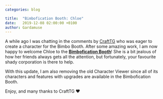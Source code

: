 ```yaml
---
categories: blog

title:  "Bimbofication Booth: Chloe"
date:   2019-12-08 02:00:00 +0100
author: Gardamuse
---
```


A while ago I was chatting in the comments by [CraftTG](https://www.youtube.com/channel/UC_Cn3RZ3IDgkFBye-5Ejgvw) who was eager to create a character for the Bimbo Booth. After some amazing work, I am now happy to welcome Chloe to the **[Bimbofication Booth](/bimbo-booth/)**! She is a bit jealous of how her friends always gets all the attention, but fortunately, your favourite shady corporation is there to help.

With this update, I am also removing the old Character Viewer since all of its characters and features with upgrades are available in the Bimbofication Booth.

Enjoy, and many thanks to CraftTG ♥
